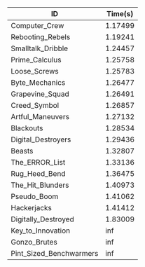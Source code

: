 |ID|Time(s)|
|-|-|
|Computer_Crew|1.17499|
|Rebooting_Rebels|1.19241|
|Smalltalk_Dribble|1.24457|
|Prime_Calculus|1.25758|
|Loose_Screws|1.25783|
|Byte_Mechanics|1.26477|
|Grapevine_Squad|1.26491|
|Creed_Symbol|1.26857|
|Artful_Maneuvers|1.27132|
|Blackouts|1.28534|
|Digital_Destroyers|1.29436|
|Beasts|1.32807|
|The_ERROR_List|1.33136|
|Rug_Heed_Bend|1.36475|
|The_Hit_Blunders|1.40973|
|Pseudo_Boom|1.41062|
|Hackerjacks|1.41412|
|Digitally_Destroyed|1.83009|
|Key_to_Innovation|inf|
|Gonzo_Brutes|inf|
|Pint_Sized_Benchwarmers|inf|
